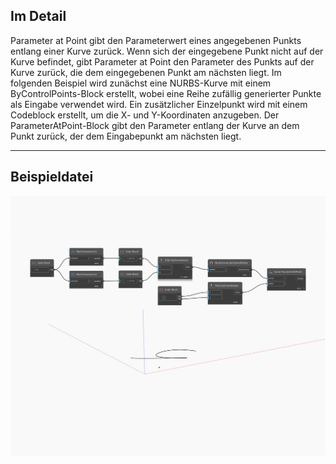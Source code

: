 ## Im Detail
Parameter at Point gibt den Parameterwert eines angegebenen Punkts entlang einer Kurve zurück. Wenn sich der eingegebene Punkt nicht auf der Kurve befindet, gibt Parameter at Point den Parameter des Punkts auf der Kurve zurück, die dem eingegebenen Punkt am nächsten liegt. Im folgenden Beispiel wird zunächst eine NURBS-Kurve mit einem ByControlPoints-Block erstellt, wobei eine Reihe zufällig generierter Punkte als Eingabe verwendet wird. Ein zusätzlicher Einzelpunkt wird mit einem Codeblock erstellt, um die X- und Y-Koordinaten anzugeben. Der ParameterAtPoint-Block gibt den Parameter entlang der Kurve an dem Punkt zurück, der dem Eingabepunkt am nächsten liegt.
___
## Beispieldatei

![ParameterAtPoint](./Autodesk.DesignScript.Geometry.Curve.ParameterAtPoint_img.jpg)

